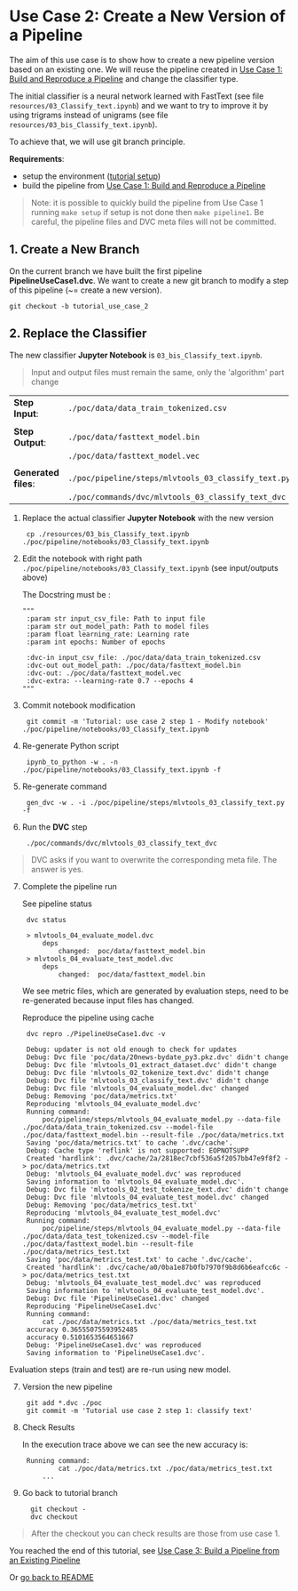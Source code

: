 # Use Case 2: Create a New Version of a Pipeline


The aim of this use case is to show how to create a new pipeline version based on an existing one. We will reuse the pipeline
created in [Use Case 1: Build and Reproduce a Pipeline](./use_case1.md) and change the classifier type.

The initial classifier is a neural network learned with FastText (see file `resources/03_Classify_text.ipynb`) and we want to try to improve it by using trigrams instead of unigrams (see file `resources/03_bis_Classify_text.ipynb`).

To achieve that, we will use git branch principle.

**Requirements**:

- setup the environment ([tutorial setup](./setup.md))
- build the pipeline from [Use Case 1: Build and Reproduce a Pipeline](./use_case1.md)

> Note: it is possible to quickly build the pipeline from Use Case 1 running `make setup` if setup is not done
then `make pipeline1`. Be careful, the pipeline files and DVC meta files will not be committed.


## 1. Create a New Branch

On the current branch we have built the first pipeline **PipelineUseCase1.dvc**. We want to create a new git branch
to modify a step of this pipeline (~= create a new version).

    git checkout -b tutorial_use_case_2


## 2. Replace the Classifier

The new classifier **Jupyter Notebook** is `03_bis_Classify_text.ipynb`.


> Input and output files must remain the same, only the 'algorithm' part change

|||
| :--- | :--- |
| **Step Input**: | `./poc/data/data_train_tokenized.csv` |
|||
| **Step Output**: | `./poc/data/fasttext_model.bin`|
| | `./poc/data/fasttext_model.vec`
|||
|**Generated files**:| `./poc/pipeline/steps/mlvtools_03_classify_text.py`|
| | `./poc/commands/dvc/mlvtools_03_classify_text_dvc`|


1. Replace the actual classifier **Jupyter Notebook** with the new version

        cp ./resources/03_bis_Classify_text.ipynb ./poc/pipeline/notebooks/03_Classify_text.ipynb

2. Edit the notebook with right path `./poc/pipeline/notebooks/03_Classify_text.ipynb`
   (see input/outputs above)

   The Docstring must be :

       """
        :param str input_csv_file: Path to input file
        :param str out_model_path: Path to model files
        :param float learning_rate: Learning rate
        :param int epochs: Number of epochs

        :dvc-in input_csv_file: ./poc/data/data_train_tokenized.csv
        :dvc-out out_model_path: ./poc/data/fasttext_model.bin
        :dvc-out: ./poc/data/fasttext_model.vec
        :dvc-extra: --learning-rate 0.7 --epochs 4
       """

3. Commit notebook modification

        git commit -m 'Tutorial: use case 2 step 1 - Modify notebook'  ./poc/pipeline/notebooks/03_Classify_text.ipynb

4. Re-generate Python script

        ipynb_to_python -w . -n ./poc/pipeline/notebooks/03_Classify_text.ipynb -f

5. Re-generate command

        gen_dvc -w . -i ./poc/pipeline/steps/mlvtools_03_classify_text.py -f

6. Run the **DVC** step

        ./poc/commands/dvc/mlvtools_03_classify_text_dvc

> DVC asks if you want to overwrite the corresponding meta file. The answer is yes.

7. Complete the pipeline run

    See pipeline status

        dvc status

        > mlvtools_04_evaluate_model.dvc
          	deps
          		changed:  poc/data/fasttext_model.bin
        > mlvtools_04_evaluate_test_model.dvc
          	deps
          		changed:  poc/data/fasttext_model.bin

    We see metric files, which are generated by evaluation steps, need to be re-generated because input files
    has changed.

    Reproduce the pipeline using cache

        dvc repro ./PipelineUseCase1.dvc -v

        Debug: updater is not old enough to check for updates
        Debug: Dvc file 'poc/data/20news-bydate_py3.pkz.dvc' didn't change
        Debug: Dvc file 'mlvtools_01_extract_dataset.dvc' didn't change
        Debug: Dvc file 'mlvtools_02_tokenize_text.dvc' didn't change
        Debug: Dvc file 'mlvtools_03_classify_text.dvc' didn't change
        Debug: Dvc file 'mlvtools_04_evaluate_model.dvc' changed
        Debug: Removing 'poc/data/metrics.txt'
        Reproducing 'mlvtools_04_evaluate_model.dvc'
        Running command:
        	poc/pipeline/steps/mlvtools_04_evaluate_model.py --data-file ./poc/data/data_train_tokenized.csv --model-file ./poc/data/fasttext_model.bin --result-file ./poc/data/metrics.txt
        Saving 'poc/data/metrics.txt' to cache '.dvc/cache'.
        Debug: Cache type 'reflink' is not supported: EOPNOTSUPP
        Created 'hardlink': .dvc/cache/2a/2818ec7cbf536a5f2057bb47e9f8f2 -> poc/data/metrics.txt
        Debug: 'mlvtools_04_evaluate_model.dvc' was reproduced
        Saving information to 'mlvtools_04_evaluate_model.dvc'.
        Debug: Dvc file 'mlvtools_02_test_tokenize_text.dvc' didn't change
        Debug: Dvc file 'mlvtools_04_evaluate_test_model.dvc' changed
        Debug: Removing 'poc/data/metrics_test.txt'
        Reproducing 'mlvtools_04_evaluate_test_model.dvc'
        Running command:
        	poc/pipeline/steps/mlvtools_04_evaluate_model.py --data-file ./poc/data/data_test_tokenized.csv --model-file ./poc/data/fasttext_model.bin --result-file ./poc/data/metrics_test.txt
        Saving 'poc/data/metrics_test.txt' to cache '.dvc/cache'.
        Created 'hardlink': .dvc/cache/a0/0ba1e87b0fb7970f9b8d6b6eafcc6c -> poc/data/metrics_test.txt
        Debug: 'mlvtools_04_evaluate_test_model.dvc' was reproduced
        Saving information to 'mlvtools_04_evaluate_test_model.dvc'.
        Debug: Dvc file 'PipelineUseCase1.dvc' changed
        Reproducing 'PipelineUseCase1.dvc'
        Running command:
        	cat ./poc/data/metrics.txt ./poc/data/metrics_test.txt
        accuracy 0.36555075593952485
        accuracy 0.5101653564651667
        Debug: 'PipelineUseCase1.dvc' was reproduced
        Saving information to 'PipelineUseCase1.dvc'.

Evaluation steps (train and test) are re-run using new model.


7. Version the new pipeline

        git add *.dvc ./poc
        git commit -m 'Tutorial use case 2 step 1: classify text'

8. Check Results

    In the execution trace above we can see the new accuracy is:

        Running command:
                cat ./poc/data/metrics.txt ./poc/data/metrics_test.txt
            ...

9. Go back to tutorial branch

         git checkout -
         dvc checkout

> After the checkout you can check results are those from use case 1.

 You reached the end of this tutorial, see [Use Case 3: Build a Pipeline from an Existing Pipeline](./use_case3.md)

 Or [go back to README](../README.md)
